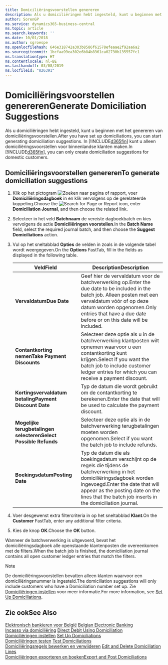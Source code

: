 ```yaml
---
title: Domiciliëringsvoorstellen genereren
description: Als u domiciliëringen hebt ingesteld, kunt u beginnen met het genereren van domiciliëringsvoorstellen. U kunt alleen domiciliëringsvoorstellen voor binnenlandse klanten maken.
author: SorenGP
ms.service: dynamics365-business-central
ms.topic: article
ms.search.keywords: ''
ms.date: 10/01/2018
ms.author: sgroespe
ms.openlocfilehash: 646e318742a303b8586f61578efeaae2f92aa6a2
ms.sourcegitcommit: 1bcfaa99ea302e6b84b8361ca02730b135557fc1
ms.translationtype: HT
ms.contentlocale: nl-BE
ms.lasthandoff: 03/08/2019
ms.locfileid: "826391"
---
```

# <a name="generate-domiciliation-suggestions"></a><span data-ttu-id="c15f3-104">Domiciliëringsvoorstellen genereren</span><span class="sxs-lookup"><span data-stu-id="c15f3-104">Generate Domiciliation Suggestions</span></span>
<span data-ttu-id="c15f3-105">Als u domiciliëringen hebt ingesteld, kunt u beginnen met het genereren van domiciliëringsvoorstellen.</span><span class="sxs-lookup"><span data-stu-id="c15f3-105">After you have set up domiciliations, you can start generating domiciliation suggestions.</span></span> <span data-ttu-id="c15f3-106">In [!INCLUDE[d365fin](../../includes/d365fin_md.md)] kunt u alleen domiciliëringsvoorstellen voor binnenlandse klanten maken.</span><span class="sxs-lookup"><span data-stu-id="c15f3-106">In [!INCLUDE[d365fin](../../includes/d365fin_md.md)], you can only create domiciliation suggestions for domestic customers.</span></span>  

## <a name="to-generate-domiciliation-suggestions"></a><span data-ttu-id="c15f3-107">Domiciliëringsvoorstellen genereren</span><span class="sxs-lookup"><span data-stu-id="c15f3-107">To generate domiciliation suggestions</span></span>  

1.  <span data-ttu-id="c15f3-108">Klik op het pictogram ![Zoeken naar pagina of rapport](../../media/ui-search/search_small.png "pictogram Zoeken naar pagina of rapport"), voer **Domiciliëringsdagboek** in en klik vervolgens op de gerelateerde koppeling.</span><span class="sxs-lookup"><span data-stu-id="c15f3-108">Choose the ![Search for Page or Report](../../media/ui-search/search_small.png "Search for Page or Report icon") icon, enter **Domiciliation Journal**, and then choose the related link.</span></span>  
2.  <span data-ttu-id="c15f3-109">Selecteer in het veld **Batchnaam** de vereiste dagboekbatch en kies vervolgens de actie **Domiciliëringen voorstellen**.</span><span class="sxs-lookup"><span data-stu-id="c15f3-109">In the **Batch Name** field, select the required journal batch, and then choose the **Suggest Domiciliations** action.</span></span>  
3.  <span data-ttu-id="c15f3-110">Vul op het sneltabblad **Opties** de velden in zoals in de volgende tabel wordt weergegeven.</span><span class="sxs-lookup"><span data-stu-id="c15f3-110">On the **Options** FastTab, fill in the fields as displayed in the following table.</span></span>  

    |<span data-ttu-id="c15f3-111">Veld</span><span class="sxs-lookup"><span data-stu-id="c15f3-111">Field</span></span>|<span data-ttu-id="c15f3-112">Description</span><span class="sxs-lookup"><span data-stu-id="c15f3-112">Description</span></span>|  
    |---------------------------------|---------------------------------------|  
    |<span data-ttu-id="c15f3-113">**Vervaldatum**</span><span class="sxs-lookup"><span data-stu-id="c15f3-113">**Due Date**</span></span>|<span data-ttu-id="c15f3-114">Geef hier de vervaldatum voor de batchverwerking op.</span><span class="sxs-lookup"><span data-stu-id="c15f3-114">Enter the due date to be included in the batch job.</span></span> <span data-ttu-id="c15f3-115">Alleen posten met een vervaldatum vóór of op deze datum worden opgenomen.</span><span class="sxs-lookup"><span data-stu-id="c15f3-115">Only entries that have a due date before or on this date will be included.</span></span>|  
    |<span data-ttu-id="c15f3-116">**Contantkorting nemen**</span><span class="sxs-lookup"><span data-stu-id="c15f3-116">**Take Payment Discounts**</span></span>|<span data-ttu-id="c15f3-117">Selecteer deze optie als u in de batchverwerking klantposten wilt opnemen waarvoor u een contantkorting kunt krijgen.</span><span class="sxs-lookup"><span data-stu-id="c15f3-117">Select if you want the batch job to include customer ledger entries for which you can receive a payment discount.</span></span>|  
    |<span data-ttu-id="c15f3-118">**Kortingsvervaldatum betaling**</span><span class="sxs-lookup"><span data-stu-id="c15f3-118">**Payment Discount Date**</span></span>|<span data-ttu-id="c15f3-119">Typ de datum die wordt gebruikt om de contantkorting te berekenen.</span><span class="sxs-lookup"><span data-stu-id="c15f3-119">Enter the date that will be used to calculate the payment discount.</span></span>|  
    |<span data-ttu-id="c15f3-120">**Mogelijke terugbetalingen selecteren**</span><span class="sxs-lookup"><span data-stu-id="c15f3-120">**Select Possible Refunds**</span></span>|<span data-ttu-id="c15f3-121">Selecteer deze optie als in de batchverwerking terugbetalingen moeten worden opgenomen.</span><span class="sxs-lookup"><span data-stu-id="c15f3-121">Select if you want the batch job to include refunds.</span></span>|  
    |<span data-ttu-id="c15f3-122">**Boekingsdatum**</span><span class="sxs-lookup"><span data-stu-id="c15f3-122">**Posting Date**</span></span>|<span data-ttu-id="c15f3-123">Typ de datum die als boekingsdatum verschijnt op de regels die tijdens de batchverwerking in het domiciliëringsdagboek worden ingevoegd.</span><span class="sxs-lookup"><span data-stu-id="c15f3-123">Enter the date that will appear as the posting date on the lines that the batch job inserts in the domiciliation journal.</span></span>|  

4.  <span data-ttu-id="c15f3-124">Voer desgewenst extra filtercriteria in op het sneltabblad **Klant**.</span><span class="sxs-lookup"><span data-stu-id="c15f3-124">On the **Customer** FastTab, enter any additional filter criteria.</span></span>  
5.  <span data-ttu-id="c15f3-125">Kies de knop **OK**.</span><span class="sxs-lookup"><span data-stu-id="c15f3-125">Choose the **OK** button.</span></span>  

<span data-ttu-id="c15f3-126">Wanneer de batchverwerking is uitgevoerd, bevat het domiciliëringsdagboek alle openstaande klantenposten die overeenkomen met de filters.</span><span class="sxs-lookup"><span data-stu-id="c15f3-126">When the batch job is finished, the domiciliation journal contains all open customer ledger entries that match the filters.</span></span>  

> [!NOTE]  
>  <span data-ttu-id="c15f3-127">De domiciliëringsvoorstellen bevatten alleen klanten waarvoor een domiciliëringsnummer is ingesteld.</span><span class="sxs-lookup"><span data-stu-id="c15f3-127">The domiciliation suggestions will only include customers who have a Domiciliation number set up.</span></span> <span data-ttu-id="c15f3-128">Zie [Domiciliëringen instellen](how-to-set-up-domiciliations.md) voor meer informatie.</span><span class="sxs-lookup"><span data-stu-id="c15f3-128">For more information, see [Set Up Domiciliations](how-to-set-up-domiciliations.md).</span></span>  

## <a name="see-also"></a><span data-ttu-id="c15f3-129">Zie ook</span><span class="sxs-lookup"><span data-stu-id="c15f3-129">See Also</span></span>  
 <span data-ttu-id="c15f3-130">[Elektronisch bankieren voor België](belgian-electronic-banking.md) </span><span class="sxs-lookup"><span data-stu-id="c15f3-130">[Belgian Electronic Banking](belgian-electronic-banking.md) </span></span>  
 <span data-ttu-id="c15f3-131">[Incasso via domiciliëring](direct-debit-using-domiciliation.md) </span><span class="sxs-lookup"><span data-stu-id="c15f3-131">[Direct Debit Using Domiciliation](direct-debit-using-domiciliation.md) </span></span>  
 <span data-ttu-id="c15f3-132">[Domiciliëringen instellen](how-to-set-up-domiciliations.md) </span><span class="sxs-lookup"><span data-stu-id="c15f3-132">[Set Up Domiciliations](how-to-set-up-domiciliations.md) </span></span>  
 <span data-ttu-id="c15f3-133">[Domiciliëringen testen](how-to-test-domiciliations.md) </span><span class="sxs-lookup"><span data-stu-id="c15f3-133">[Test Domiciliations](how-to-test-domiciliations.md) </span></span>  
 <span data-ttu-id="c15f3-134">[Domiciliëringsregels bewerken en verwijderen](how-to-edit-and-delete-domiciliation-lines.md) </span><span class="sxs-lookup"><span data-stu-id="c15f3-134">[Edit and Delete Domiciliation Lines](how-to-edit-and-delete-domiciliation-lines.md) </span></span>  
 [<span data-ttu-id="c15f3-135">Domiciliëringen exporteren en boeken</span><span class="sxs-lookup"><span data-stu-id="c15f3-135">Export and Post Domiciliations</span></span>](how-to-export-and-post-domiciliations.md)
